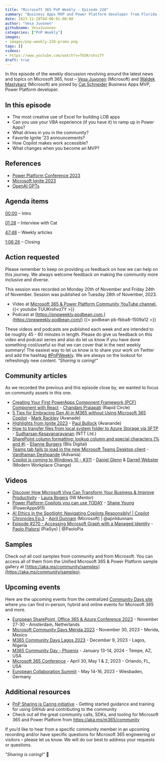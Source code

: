 ```yaml
---
title: "Microsoft 365 PnP Weekly - Episode 228"
summary: "Business Apps MVP and Power Platform developer from Florida - Cat Schneider joins Microsoft’s Vesa Juvonen and Waldek Mastykarz in a discussion on her career path and community involvement."
date: 2023-11-28T04:00:01-00:00
author: "Vesa Juvonen"
githubname: VesaJuvonen
categories: ["PnP Weekly"]
images:
- images/pnp-weekly-228-promo.png
tags: []
videos:
- https://www.youtube.com/watch?v=TUUKrohvz7Y
draft: true
---
```


In this episode of the weekly discussion revolving around the latest news and topics on Microsoft 365, host – [Vesa Juvonen](http://twitter.com/vesajuvonen) (Microsoft) and [Waldek Mastykarz](http://twitter.com/waldekm) (Microsoft) are joined by [Cat Schneider](https://twitter.com/YerAWizardCat) Business Apps MVP, Power Platform developer.

## In this episode

- The most creative use of Excel for building LOB apps
- Can you use your VBA experience (if you have it) to ramp up in Power Apps?
- What drives in you in the community?
- Favorite Ignite '23 announcements?
- How Copilot makes work accessible?
- What changes when you become an MVP?

## References

- [Power Platform Conference 2023](https://aka.ms/community/home)
- [Microsoft Ignite 2023](https://aka.ms/community/samples)
- [OpenAI GPTs](https://openai.com/blog/introducing-gpts)


## Agenda items

[00:00](https://www.youtube.com/watch?v=TUUKrohvz7Y&t=0s) – Intro

[01:28](https://www.youtube.com/watch?v=TUUKrohvz7Y&t=88s) – Interview with Cat

[47:48](https://www.youtube.com/watch?v=TUUKrohvz7Y&t=2868s) – Weekly articles

[1:06:26](https://www.youtube.com/watch?v=TUUKrohvz7Y&t=3986s) – Closing

## Action requested

Please remember to keep on providing us feedback on how we can help on this journey. We always welcome feedback on making the community more inclusive and diverse.

This session was recorded on Monday 20th of November and Friday 24th of November. Session was published on Tuesday 28th of November, 2023.

*   Video at [Microsoft 365 & Power Platform Community YouTube channel.](https://aka.ms/m365pnp-videos)
    {{< youtube TUUKrohvz7Y >}}
*   Podcast at [https://pnpweekly.podbean.com.](https://pnpweekly.podbean.com/)
    {{< podbean pb-fbba8-1509a12 >}}

These videos and podcasts are published each week and are intended to be roughly 45 - 60 minutes in length.  Please do give us feedback on this video and podcast series and also do let us know if you have done something cool/useful so that we can cover that in the next weekly summary! The easiest way to let us know is to share your work on Twitter and add the hashtag [#PnPWeekly](https://twitter.com/search?q=%23pnpweekly). We are always on the lookout for refreshingly new content. “_Sharing is caring!”_ 

## Community articles

As we recorded the previous and this episode close by, we wanted to focus on community assets in this one.

* [Creating Your First PowerApps Component Framework (PCF) Component with React](https://pnp.github.io/blog/post/create-first-pcf-component-using-react/) - [Chandani Prajapati](https://www.linkedin.com/in/chandani-prajapati/) (Rapid Circle)
* [5 Tips for Embracing Gen AI in M365 without Using Microsoft 365 Copilot](https://markrackley.net/2023/11/08/5-tips-for-embracing-gen-ai-in-m365-without-using-microsoft-365-copilot/) - [Mark Rackley](https://www.linkedin.com/in/markrackley/) (Avanade)
* [Highlights from Ignite 2023](https://pkbullock.com/blog/2023/highlights-from-ignite-2023) - [Paul Bullock](https://www.linkedin.com/in/pkbullock/) (Avanande)
* [How to transfer files from local system folder to Azure Storage via SFTP](https://spknowledge.com/2023/11/19/how-to-transfer-files-from-local-system-folder-to-azure-storage-via-sftp/) - [Sudharsan Kesavanarayanan](https://www.linkedin.com/in/sudharsan-kesavanarayanan-75b2bbb/) (NTT Ltd.)
* [SharePoint column formatting: lookup column and special characters (% and #)](https://www.burgersandbytes.nl/blog/20231120-sharepointcolumnformattingspecialcharacters/) - [Elianne Burgers](https://www.linkedin.com/in/elianne-b-48946864/) (Blis Digital)
* [Teams tab fails to load in the new Microsoft Teams Desktop client](https://www.vrdmn.com/2023/11/teams-tab-fails-to-load-in-new.html) - [Vardhaman Deshpande](https://www.linkedin.com/in/vardhamand/) (Advania)
* [Copilot is coming to Windows 10 - #311](https://www.messagecentershow.com/e/copilot-is-coming-to-windows-10-311/) - [Daniel Glenn](https://www.linkedin.com/in/danielglenn/) & [Darrell Webster](https://www.linkedin.com/in/darrellwebster/) (Modern Workplace Change)

## Videos

* [Discover How Microsoft Viva Can Transform Your Business & Improve Productivity](https://www.youtube.com/watch?v=wQfos9A8RYU) - [Laura Rogers](https://www.linkedin.com/in/sharepointguru/) (IW Mentor)
* [Power Platform Copilots you can use TODAY](https://www.youtube.com/watch?v=IYesgzjBAI0) - [Shane Young](https://www.linkedin.com/in/cincyshane/) (PowerApps911)
* [AI Ethics in the Spotlight: Navigating Copilots Responsibly! | Copilot Chronicles Ep.3](hhttps://www.youtube.com/watch?v=0n-eeK5tA5o) - [April Dunnam](https://twitter.com/aprildunnam) (Microsoft) | @aprildunnam
* [Episode #270 - Accessing Microsoft Graph with a Managed Identity](https://www.youtube.com/watch?v=ur_2yI3sZjU) - [Paolo Pialorsi](https://twitter.com/PaoloPia) (PiaSys) | @PaoloPia

## Samples

Check out all cool samples from community and from Microsoft. You can access all of them from the Unified Microsoft 365 & Power Platform sample gallery at [https://aka.ms/community/samples](https://aka.ms/community/samples). 

## Upcoming events

Here are the upcoming events from the centralized [Community Days site](https://communitydays.org/events?when=upcoming) where you can find in-person, hybrid and online events for Microsoft 365 and more.

* [European SharePoint, Office 365 & Azure Conference 2023](https://www.sharepointeurope.com/) - November 27-30 - Amsterdam, Netherlands
* [Microsoft Community Days Mérida 2023](https://communitydays.org/event/2023-11-29/community-days-merida-2023) - November 30, 2023 - Merida, Mexico
* [M365 Community Days Lagos 2023](https://www.communitydays.org/event/2023-12-09/m365-community-days-lagos-2023) - December 9, 2023 - Lagos, Nigeria
* [M365 Community Day - Phoenix](https://www.communitydays.org/event/2024-01-13/m365-community-day-phoenix) - January 13-14, 2024 - Tempe, AZ, USA
* [Microsoft 365 Conference](https://m365conf.com/#!/) - April 30, May 1 & 2, 2023 - Orlando, FL, USA
* [European Collaboration Summit](https://collabsummit.eu/) - May 14-16, 2023 - Wiesbaden, Germany

## Additional resources

* [PnP Sharing is Caring initiative](https://aka.ms/sharing-is-caring) - Getting started guidance and training for using GitHub and contributing to the community
* Check out all the great community calls, SDKs, and tooling for Microsoft 365 and Power Platform from <https://aka.ms/m365/community>

If you’d like to hear from a specific community member in an upcoming recording and/or have specific questions for Microsoft 365 engineering or visitors – please let us know. We will do our best to address your requests or questions.

_"Sharing is caring!"_ 🧡

